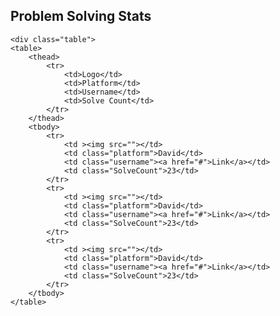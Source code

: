 <div id="heading">
        <h2>Problem Solving Stats</h2>
    </div>
    
    <div class="table">
    <table>
        <thead>
            <tr>
                <td>Logo</td>
                <td>Platform</td>
                <td>Username</td>
                <td>Solve Count</td>
            </tr>
        </thead>
        <tbody>
            <tr>
                <td ><img src=""></td>
                <td class="platform">David</td>
                <td class="username"><a href="#">Link</a></td>
                <td class="SolveCount">23</td>
            </tr>
            <tr>
                <td ><img src=""></td>
                <td class="platform">David</td>
                <td class="username"><a href="#">Link</a></td>
                <td class="SolveCount">23</td>
            </tr>
            <tr>
                <td ><img src=""></td>
                <td class="platform">David</td>
                <td class="username"><a href="#">Link</a></td>
                <td class="SolveCount">23</td>
            </tr>
        </tbody>
    </table>
</div>
